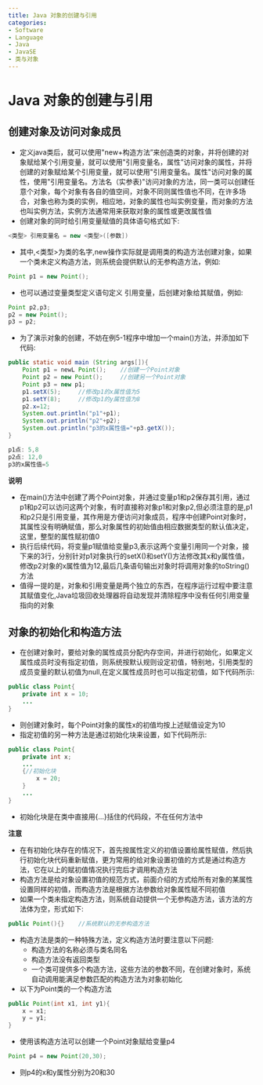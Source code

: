 ```yaml
---
title: Java 对象的创建与引用
categories:
- Software
- Language
- Java
- JavaSE
- 类与对象
---
```

# Java 对象的创建与引用

## 创建对象及访问对象成员

- 定义java类后，就可以使用"new+构造方法”来创造类的对象，并将创建的对象赋给某个引用变量，就可以使用"引用变量名，属性”访问对象的属性，并将创建的对象赋给某个引用变量，就可以使用"引用变量名。属性"访问对象的属性，使用"引用变量名。方法名（实参表)"访问对象的方法，同一类可以创建任意个对象，每个对象有各自的值空间，对象不同则属性值也不同，在许多场合，对象也称为类的实例，相应地，对象的属性也叫实例变量，而对象的方法也叫实例方法，实例方法通常用来获取对象的属性或更改属性值
- 创建对象的同时给引用变量赋值的具体语句格式如下:

```java
<类型> 引用变量名 = new <类型>([参数])
```

- 其中,<类型>为类的名字,new操作实际就是调用类的构造方法创建对象，如果一个类未定义构造方法，则系统会提供默认的无参构造方法，例如:

```java
Point p1 = new Point();
```

- 也可以通过变量类型定义语句定义 引用变量，后创建对象给其赋值，例如:

```java
Point p2,p3;
p2 = new Point();
p3 = p2;
```

- 为了演示对象的创建，不妨在例5-1程序中增加一个main()方法，并添加如下代码:

```java
public static void main (String args[]){
    Point p1 = newL Point();	//创建一个Point对象
    Point p2 = new Point();		//创建另一个Point对象
    Point p3 = new p1;
    p1.setX(5);		//修改p1的x属性值为5
    p1.setY(8);		//修改p1的y属性值为8
    p2.x=12;	
    System.out.println("p1"+p1);
    System.out.println("p2"+p2);
    System.out.println("p3的x属性值="+p3.getX());
}

p1点: 5,8
p2点: 12,0
p3的x属性值=5
```

**说明**

- 在main()方法中创建了两个Point对象，并通过变量p1和p2保存其引用，通过p1和p2可以访问这两个对象，有时直接称对象p1和对象p2,但必须注意的是,p1和p2只是引用变量，其作用是方便访问对象成员，程序中创建Point对象时，其属性没有明确赋值，那么对象属性的初始值由相应数据类型的默认值决定，这里，整型的属性赋初值0
- 执行后续代码，将变量p1赋值给变量p3,表示这两个变量引用同一个对象，接下来的3行，分别针对p1对象执行的setX()和setY()方法修改其x和y属性值，修改p2对象的x属性值为12,最后几条语句输出对象时将调用对象的toString()方法
- 值得一提的是，对象和引用变量是两个独立的东西，在程序运行过程中要注意其赋值变化,Java垃圾回收处理器将自动发现并清除程序中没有任何引用变量指向的对象

## 对象的初始化和构造方法

- 在创建对象时，要给对象的属性成员分配内存空间，并进行初始化，如果定义属性成员时没有指定初值，则系统按默认规则设定初值，特别地，引用类型的成员变量的默认初值为null,在定义属性成员时也可以指定初值，如下代码所示:

```java
public class Point{
    private int x = 10;
    ...
}
```

- 则创建对象时，每个Point对象的属性x的初值均按上述赋值设定为10
- 指定初值的另一种方法是通过初始化块来设置，如下代码所示:

```java
public class Point{
    private int x;
    ...
    {//初始化块
        x = 20;
    }
    ...
}
```

- 初始化块是在类中直接用{...}括住的代码段，不在任何方法中

**注意**

- 在有初始化块存在的情况下，首先按属性定义的初值设置给属性赋值，然后执行初始化块代码重新赋值，更为常用的给对象设置初值的方式是通过构造方法，它在以上的赋初值情况执行完后才调用构造方法
- 构造方法是给对象设置初值的规范方式，前面介绍的方式给所有对象的某属性 设置同样的初值，而构造方法是根据方法参数给对象属性赋不同初值
- 如果一个类未指定构造方法，则系统自动提供一个无参构造方法，该方法的方法体为空，形式如下:

```java
public Point(){}	//系统默认的无参构造方法
```

- 构造方法是类的一种特殊方法，定义构造方法时要注意以下问题:
  - 构造方法的名称必须与类名同名
  - 构造方法没有返回类型
  - 一个类可提供多个构造方法，这些方法的参数不同，在创建对象时，系统自动调用能满足参数匹配的构造方法为对象初始化
- 以下为Point类的一个构造方法

```java
public Point(int x1, int y1){
    x = x1;
    y = y1;
}
```

- 使用该构造方法可以创建一个Point对象赋给变量p4

```java
Point p4 = new Point(20,30);
```

- 则p4的x和y属性分别为20和30